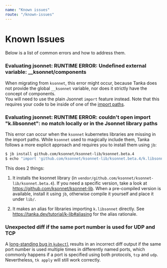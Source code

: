 ```yaml
---
name: "Known issues"
route: "/known-issues"
---
```


# Known Issues

Below is a list of common errors and how to address them.

### Evaluating jsonnet: RUNTIME ERROR: Undefined external variable: \_\_ksonnet/components

When migrating from `ksonnet`, this error might occur, because Tanka does not
provide the global `__ksonnet` variable, nor does it strictly have the concept
of components.  
You will need to use the plain Jsonnet `import` feature instead. Note that this
requires your code to be inside of one of the
[import paths](directory-structure/#import-paths).

### Evaluating jsonnet: RUNTIME ERROR: couldn't open import "k.libsonnet": no match locally or in the Jsonnet library paths

This error can occur when the `ksonnet` kubernetes libraries are missing in the
import paths. While `ksonnet` used to magically include them, Tanka follows a
more explicit approach and requires you to install them using `jb`:

```bash
$ jb install github.com/ksonnet/ksonnet-lib/ksonnet.beta.4
$ echo "import 'github.com/ksonnet/ksonnet-lib/ksonnet.beta.4/k.libsonnet'" > lib/k.libsonnet
```

This does 2 things:

1) It installs the ksonnet library (in `vendor/github.com/ksonnet/ksonnet-lib/ksonnet.beta.4`).
If you need a specific version, take a look at
https://github.com/ksonnet/ksonnet-lib. When a pre-compiled version is
available, install it using `jb`, otherwise compile it yourself and place it
under `lib/`.

2) It makes an alias for libraries importing `k.libsonnet` directly. See
https://tanka.dev/tutorial/k-lib#aliasing for the alias rationale.

### Unexpected diff if the same port number is used for UDP and TCP

A
[long-standing bug in `kubectl`](https://github.com/kubernetes/kubernetes/issues/39188)
results in an incorrect diff output if the same port number is used multiple
times in differently named ports, which commonly happens if a port is specified
using both protocols, `tcp` and `udp`. Nevertheless, `tk apply` will still work
correctly.
